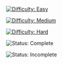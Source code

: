 [![Difficulty: Easy](https://img.shields.io/badge/Difficulty-Easy-brightgreen)](https://img.shields.io/badge/Difficulty-Easy-brightgreen)

[![Difficulty: Medium](https://img.shields.io/badge/Difficulty-Medium-yellow)](https://img.shields.io/badge/Difficulty-Medium-yellow)

[![Difficulty: Hard](https://img.shields.io/badge/Difficulty-Hard-red)](https://img.shields.io/badge/Difficulty-Hard-red)

![Status: Complete](https://img.shields.io/badge/Status-Complete-blue)

![Status: Incomplete](https://img.shields.io/badge/Status-Incomplete-red)
